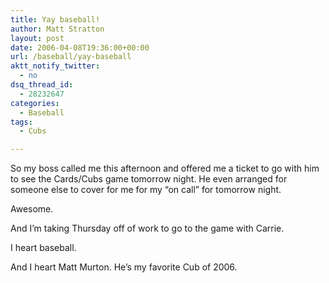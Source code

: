 ```yaml
---
title: Yay baseball!
author: Matt Stratton
layout: post
date: 2006-04-08T19:36:00+00:00
url: /baseball/yay-baseball
aktt_notify_twitter:
  - no
dsq_thread_id:
  - 28232647
categories:
  - Baseball
tags:
  - Cubs

---
```

So my boss called me this afternoon and offered me a ticket to go with him to see the Cards/Cubs game tomorrow night. He even arranged for someone else to cover for me for my &#8220;on call&#8221; for tomorrow night.

Awesome.

And I&#8217;m taking Thursday off of work to go to the game with Carrie.

I heart baseball.

And I heart Matt Murton. He&#8217;s my favorite Cub of 2006.

<img alt="" />
